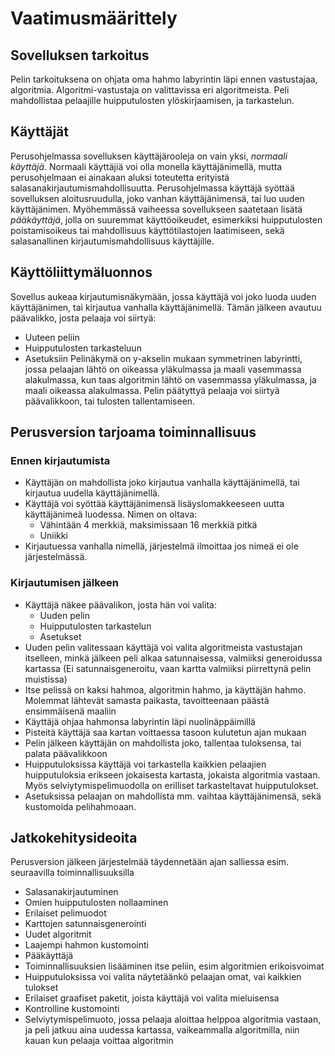 # Vaatimusmäärittely

## Sovelluksen tarkoitus
Pelin tarkoituksena on ohjata oma hahmo labyrintin läpi ennen vastustajaa, algoritmia. Algoritmi-vastustaja on valittavissa eri algoritmeista. Peli mahdollistaa pelaajille huipputulosten ylöskirjaamisen, ja tarkastelun.

## Käyttäjät
Perusohjelmassa sovelluksen käyttäjärooleja on vain yksi, *normaali käyttäjä*. Normaali käyttäjiä voi olla monella käyttäjänimellä, mutta perusohjelmaan ei ainakaan aluksi toteutetta erityistä salasanakirjautumismahdollisuutta. Perusohjelmassa käyttäjä syöttää sovelluksen aloitusruudulla, joko vanhan käyttäjänimensä, tai luo uuden käyttäjänimen. Myöhemmässä vaiheessa sovellukseen saatetaan lisätä *pääkäyttäjä*, jolla on suuremmat käyttöoikeudet, esimerkiksi huipputulosten poistamisoikeus tai mahdollisuus käyttötilastojen laatimiseen, sekä salasanallinen kirjautumismahdollisuus käyttäjille.

## Käyttöliittymäluonnos
Sovellus aukeaa kirjautumisnäkymään, jossa käyttäjä voi joko luoda uuden käyttäjänimen, tai kirjautua vanhalla käyttäjänimellä. Tämän jälkeen avautuu päävalikko, josta pelaaja voi siirtyä:
* Uuteen peliin
* Huipputulosten tarkasteluun
* Asetuksiin
Pelinäkymä on y-akselin mukaan symmetrinen labyrintti, jossa pelaajan lähtö on oikeassa yläkulmassa ja maali vasemmassa alakulmassa, kun taas algoritmin lähtö on vasemmassa yläkulmassa, ja maali oikeassa alakulmassa. Pelin päätyttyä pelaaja voi siirtyä päävalikkoon, tai tulosten tallentamiseen.

## Perusversion tarjoama toiminnallisuus

### Ennen kirjautumista
* Käyttäjän on mahdollista joko kirjautua vanhalla käyttäjänimellä, tai kirjautua uudella käyttäjänimellä.
* Käyttäjä voi syöttää käyttäjänimensä lisäyslomakkeeseen uutta käyttäjänimeä luodessa. Nimen on oltava:
	* Vähintään 4 merkkiä, maksimissaan 16 merkkiä pitkä
	* Uniikki
* Kirjautuessa vanhalla nimellä, järjestelmä ilmoittaa jos nimeä ei ole järjestelmässä.

### Kirjautumisen jälkeen
* Käyttäjä näkee päävalikon, josta hän voi valita:
	* Uuden pelin
	* Huipputulosten tarkastelun
	* Asetukset
* Uuden pelin valitessaan käyttäjä voi valita algoritmeista vastustajan itselleen, minkä jälkeen peli alkaa satunnaisessa, valmiiksi generoidussa kartassa (Ei satunnaisgeneroitu, vaan kartta valmiiksi piirrettynä pelin muistissa)
* Itse pelissä on kaksi hahmoa, algoritmin hahmo, ja käyttäjän hahmo. Molemmat lähtevät samasta paikasta, tavoitteenaan päästä ensimmäisenä maaliin
* Käyttäjä ohjaa hahmonsa labyrintin läpi nuolinäppäimillä
* Pisteitä käyttäjä saa kartan voittaessa tasoon kulutetun ajan mukaan
* Pelin jälkeen käyttäjän on mahdollista joko, tallentaa tuloksensa, tai palata päävalikkoon
* Huipputuloksissa käyttäjä voi tarkastella kaikkien pelaajien huipputuloksia erikseen jokaisesta kartasta, jokaista algoritmia vastaan. Myös selviytymispelimuodolla on erilliset tarkasteltavat huipputulokset.
* Asetuksissa pelaajan on mahdollista mm. vaihtaa käyttäjänimensä, sekä kustomoida pelihahmoaan.

## Jatkokehitysideoita

Perusversion jälkeen järjestelmää täydennetään ajan salliessa esim. seuraavilla toiminnallisuuksilla
* Salasanakirjautuminen
* Omien huipputulosten nollaaminen
* Erilaiset pelimuodot
* Karttojen satunnaisgenerointi
* Uudet algoritmit
* Laajempi hahmon kustomointi
* Pääkäyttäjä
* Toiminnallisuuksien lisääminen itse peliin, esim algoritmien erikoisvoimat
* Huipputuloksissa voi valita näytetäänkö pelaajan omat, vai kaikkien tulokset
* Erilaiset graafiset paketit, joista käyttäjä voi valita mieluisensa
* Kontrolline kustomointi
* Selviytymispelimuoto, jossa pelaaja aloittaa helppoa algoritmia vastaan, ja peli jatkuu aina uudessa kartassa, vaikeammalla algoritmilla, niin kauan kun pelaaja voittaa algoritmin

